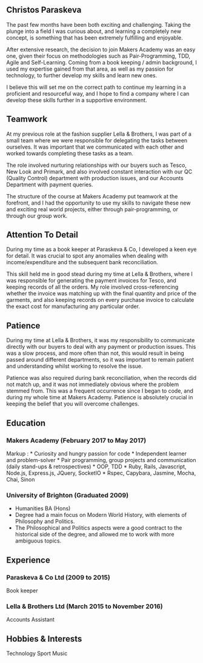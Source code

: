 ## Christos Paraskeva


The past few months have been both exciting and challenging. Taking the plunge into a field I was curious about, and learning a completely new concept, is something that has been extremely fulfilling and enjoyable.

After extensive research, the decision to join Makers Academy was an easy one, given their focus on methodologies such as Pair-Programming, TDD, Agile and Self-Learning. Coming from a book keeping / admin background, I used my expertise gained from that area, as well as my passion for technology, to further develop my skills and learn new ones.

I believe this will set me on the correct path to continue my learning in a proficient and resourceful way, and I hope to find a company where I can develop these skills further in a supportive environment.


## Teamwork

At my previous role at the fashion supplier Lella & Brothers, I was part of a small team where we were responsible for delegating the tasks between ourselves.  It was important that we communicated with each other and worked towards completing these tasks as a team. 

The role involved nurturing relationships with our buyers such as Tesco, New Look and Primark, and also involved constant interaction with our QC (Quality Control) department with production issues, and our Accounts Department with payment queries.

The structure of the course at Makers Academy put teamwork at the forefront, and I had the opportunity to use my skills to navigate these new and exciting real world projects, either through pair-programming, or through our group work.

## Attention To Detail

During my time as a book keeper at Paraskeva & Co, I developed a keen eye for detail.  It was crucial to spot any anomalies when dealing with income/expenditure and the subsequent bank reconciliation. 

This skill held me in good stead during my time at Lella & Brothers, where I was responsible for generating the payment invoices for Tesco, and keeping records of all the orders. My role involved cross-referencing whether the invoice was matching up with the final quantity and price of the garments, and also keeping records on every purchase invoice to calculate the exact cost for manufacturing any particular order.  

## Patience

During my time at Lella & Brothers, it was my responsibility to communicate directly with our buyers to deal with any payment or production issues.  This was a slow process, and more often than not, this would result in being passed around different departments, so it was important to remain patient and understanding whilst working to resolve the issue.

Patience was also required during bank reconciliation, when the records did not match up, and it was not immediately obvious where the problem stemmed from.  This was a frequent occurrence since I began to code, and during my whole time at Makers Academy.  Patience is absolutely crucial in keeping the belief that you will overcome challenges.

## Education

### Makers Academy (February 2017 to May 2017)
Markup : * Curiosity and hungry passion for code
         * Independent learner and problem-solver
         * Pair programming, group projects and communication (daily stand-ups & retrospectives)
         * OOP, TDD
         * Ruby, Rails, Javascript, Node.js, Express.js, JQuery, SocketIO
         * Rspec, Capybara, Jasmine, Mocha, Chai, Sinon

### University of Brighton (Graduated 2009)
* Humanities BA (Hons)
* Degree had a main focus on Modern World History, with elements of Philosophy and Politics.
* The Philosophical and Politics aspects were a good contract to the historical side of the degree, and allowed me to work with more ambiguous topics.

## Experience

### Paraskeva & Co Ltd (2009 to 2015)
Book keeper

### Lella & Brothers Ltd (March 2015 to November 2016)
Accounts Assistant

## Hobbies & Interests

Technology
Sport
Music
